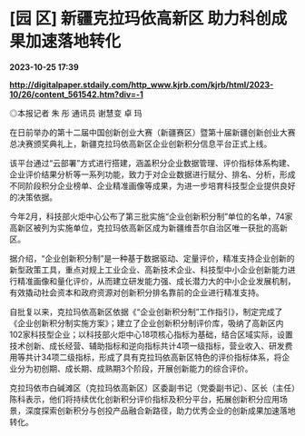 # [园 区] 新疆克拉玛依高新区 助力科创成果加速落地转化

**2023-10-25 17:39**

**http://digitalpaper.stdaily.com/http_www.kjrb.com/kjrb/html/2023-10/26/content_561542.htm?div=-1**

 ◎本报记者 朱 彤 通讯员 谢慧变 卓 玛

 在日前举办的第十二届中国创新创业大赛（新疆赛区）暨第十届新疆创新创业大赛总决赛颁奖典礼上，新疆克拉玛依高新区企业创新积分信息平台正式上线。

 该平台通过“云部署”方式进行搭建，涵盖积分企业数据管理、评价指标体系构建、企业评价结果分析等一系列功能，致力于对企业数据进行赋分、排名、分析，形成不同阶段积分企业榜单、企业精准画像等成果，为进一步培育科技型企业提供良好的决策依据。

 今年2月，科技部火炬中心公布了第三批实施“企业创新积分制”单位的名单，74家高新区被列为实施单位，克拉玛依高新区成为新疆维吾尔自治区唯一获批的高新区。

 据介绍，“企业创新积分制”是一种基于数据驱动、定量评价，精准支持企业创新的新型政策工具，重点对规上工业企业、高新技术企业、科技型中小企业创新能力进行精准画像和量化评价，从而建立研发能力强、成长潜力大的中小企业发展机制，有效撬动社会资本和政府资源对创新积分排名靠前的企业进行精准支持。

 自批复以来，克拉玛依高新区依据《“企业创新积分制”工作指引》，制定完成了《企业创新积分制实施方案》；建立了企业创新积分制评价库，吸纳了高新区内102家科技型企业；以科技部火炬中心18项核心指标为基础，结合区域实际，设置技术创新、成长经营、辅助指标和逆向指标共计4项一级指标，营业收入、研发费用等共计34项二级指标，形成了具有克拉玛依高新区特色的评价指标体系，将企业分为初创期、成长期、成熟期3个阶段，开展创新能力的综合评价。

 克拉玛依市白碱滩区（克拉玛依高新区）区委副书记（党委副书记）、区长（主任）陈科表示，他们将持续优化创新积分评价指标及积分平台，拓展创新积分应用场景，深度探索创新积分与创投产品融合新路径，助力优秀企业的创新成果加速落地转化。